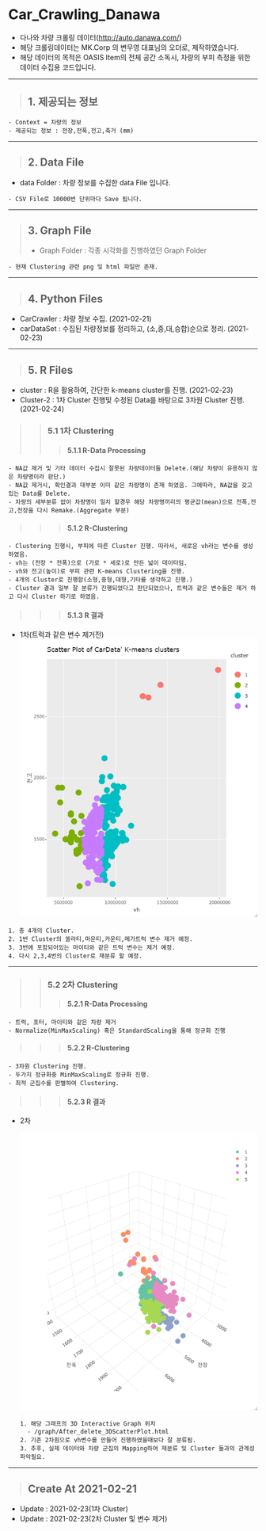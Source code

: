 # Car_Crawling_Danawa
- 다나와 차량 크롤링 데이터(http://auto.danawa.com/)
- 해당 크롤링데이터는 MK.Corp 의 변무영 대표님의 오더로, 제작하였습니다.
- 해당 데이터의 목적은 OASIS Item의 전체 공간 소독시, 차량의 부피 측정을 위한 데이터 수집용 코드입니다.   
   
***
> ## 1. 제공되는 정보
```
- Context = 차량의 정보
- 제공되는 정보 : 전장,전폭,전고,축거 (mm)
```   
***
> ## 2. Data File
- data Folder : 차량 정보를 수집한 data File 입니다. 
```
- CSV File로 10000번 단위마다 Save 됩니다.
```   
***

> ## 3. Graph File
> - Graph Folder : 각종 시각화를 진행하였던 Graph Folder 
 ``` >
- 현재 Clustering 관련 png 및 html 파일만 존재.
 ```   
***
> ## 4. Python Files

- CarCrawler : 차량 정보 수집. (2021-02-21)
- carDataSet : 수집된 차량정보를 정리하고, (소,중,대,승합)순으로 정리. (2021-02-23)

***   
> ## 5. R Files
- cluster : R을 활용하여, 간단한 k-means cluster를 진행. (2021-02-23)
- Cluster-2 : 1차 Cluster 진행및 수정된 Data를 바탕으로 3차원 Cluster 진행. (2021-02-24)

>> ### 5.1 1차 Clustering
>>> #### 5.1.1 R-Data Processing
```
- NA값 제거 및 기타 데이터 수집시 잘못된 차량데이터들 Delete.(해당 차량이 유용하지 않은 차량명이라 판단.)
- NA값 제거시, 확인결과 대부분 이미 같은 차량명이 존재 하였음. 그에따라, NA값을 갖고있는 Data를 Delete. 
- 차량의 세부분류 없이 차량명이 일치 할경우 해당 차량명끼리의 평균값(mean)으로 전폭,전고,전장을 다시 Remake.(Aggregate 부분)
```
>>> #### 5.1.2 R-Clustering
```
- Clustering 진행시, 부피에 따른 Cluster 진행. 따라서, 새로운 vh라는 변수를 생성하였음.
- vh는 (전장 * 전폭)으로 (가로 * 세로)로 만든 넓이 데이터임.
- vh와 전고(높이)로 부피 관련 K-means Clustering을 진행.
- 4개의 Cluster로 진행함(소형,중형,대형,기타를 생각하고 진행.)
- Cluster 결과 일부 잘 분류가 진행되었다고 판단되었으나, 트럭과 같은 변수들은 제거 하고 다시 Cluster 하기로 하였음.
```
   
>>>   #### 5.1.3 R 결과
   - 1차(트럭과 같은 변수 제거전)   
       <img src="/graph/Before_delete.png" title="1차 K-Means Clusters" alt="First Cluster"></img><br/>   
   ```
   1. 총 4개의 Cluster.
   2. 1번 Cluster의 쏠라티,마운티,카운티,메가트럭 변수 제거 예정.
   3. 3번에 포함되어있는 마이티와 같은 트럭 변수는 제거 예정.
   4. 다시 2,3,4번의 Cluster로 재분류 할 예정.
   ```   
***
   
>>   ### 5.2 2차 Clustering
>>> #### 5.2.1 R-Data Processing
```
- 트럭, 포터, 마이티와 같은 차량 제거
- Normalize(MinMaxScaling) 혹은 StandardScaling을 통해 정규화 진행
```
>>> #### 5.2.2 R-Clustering
```
- 3차원 Clustering 진행.
- 두가지 정규화중 MinMaxScaling로 정규화 진행.
- 최적 군집수를 판별하여 Clustering.
```
   
 >>>  #### 5.2.3 R 결과   
   - 2차   
      
         
      <img src="/graph/After_delete_3DScatterPlot.png" href ="/graph/After_delete_3DScatterPlot.html" title="1차 K-Means Clusters" alt="First Cluster"></img><br/> 
      ```
      1. 해당 그래프의 3D Interactive Graph 위치 
        - /graph/After_delete_3DScatterPlot.html
      2. 기존 2차원으로 vh변수를 만들어 진행하였을때보다 잘 분류됨.
      3. 추후, 실제 데이터와 차량 군집의 Mapping하여 재분류 및 Cluster 들과의 관계성 파악필요.
      ```
***
 
> ## Create At 2021-02-21
- Update : 2021-02-23(1차 Cluster)
- Update : 2021-02-23(2차 Cluster 및 변수 제거) 
